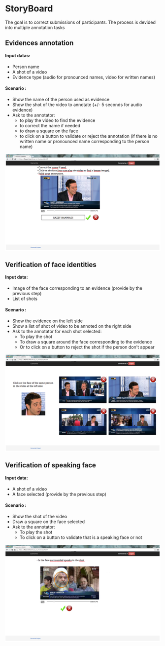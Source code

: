 # StoryBoard

The goal is to correct submissions of participants. The process is devided into multiple annotation tasks

## Evidences annotation

#### Input datas: 
 - Person name
 - A shot of a video
 - Evidence type (audio for pronounced names, video for written names)
 
#### Scenario :
 - Show the name of the person used as evidence
 - Show the shot of the video to annotate (+/- 5 seconds for audio evidence)
 - Ask to the annotator:
   * to play the video to find the evidence
   * to correct the name if needed
   * to draw a square on the face
   * to click on a button to validate or reject the annotation (if there is no written name or pronounced name corresponding to the person name)
 
![OCR](OCR.png)

## Verification of face identities

#### Input data: 
 - Image of the face corresponding to an evidence (provide by the previous step)
 - List of shots

#### Scenario :
- Show the evidence on the left side
- Show a list of shot of video to be annoted on the right side
- Ask to the annotator for each shot selected:
   * To play the shot
   * To draw a square around the face corresponding to the evidence
   * Or to click on a button to reject the shot if the person don't appear

 ![Face](Face.png)

## Verification of speaking face

#### Input data: 
 - A shot of a video
 - A face selected (provide by the previous step)

#### Scenario :
- Show the shot of the video
- Draw a square on the face selected
- Ask to the annotator:
   * To play the shot
   * To click on a button to validate that is a speaking face or not 

 ![Speaking_face](Speaking_face.png)
